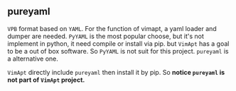 ## pureyaml
`VPB` format based on `YAML`. 
For the function of vimapt, a yaml loader and dumper are needed. 
`PyYAML` is the most popular choose, but it's not implement in python,
it need compile or install via pip. 
but `VimApt` has a goal to be a out of box software.
So `PyYAML` is not suit for this project. `pureyaml` is a alternative one.

`VimApt` directly include `pureyaml` then install it by pip. So **notice `pureyaml` is not part of `VimApt` project.**

## 